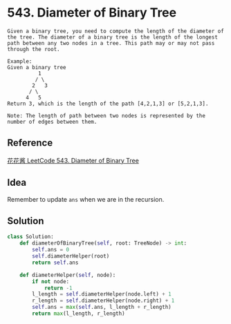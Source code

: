 # 543. Diameter of Binary Tree

```
Given a binary tree, you need to compute the length of the diameter of the tree. The diameter of a binary tree is the length of the longest path between any two nodes in a tree. This path may or may not pass through the root.

Example:
Given a binary tree
          1
         / \
        2   3
       / \
      4   5
Return 3, which is the length of the path [4,2,1,3] or [5,2,1,3].

Note: The length of path between two nodes is represented by the number of edges between them.
```

## Reference

[花花酱 LeetCode 543. Diameter of Binary Tree](https://www.youtube.com/watch?v=VuezJmuIyU4)

## Idea

Remember to update `ans` when we are in the recursion.

## Solution

```python
class Solution:
    def diameterOfBinaryTree(self, root: TreeNode) -> int:
        self.ans = 0
        self.diameterHelper(root)
        return self.ans

    def diameterHelper(self, node):
        if not node:
            return -1
        l_length = self.diameterHelper(node.left) + 1
        r_length = self.diameterHelper(node.right) + 1
        self.ans = max(self.ans, l_length + r_length)
        return max(l_length, r_length)
```
